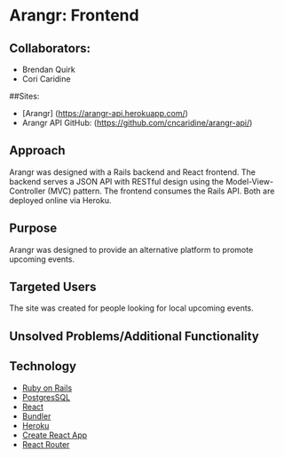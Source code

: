 # Arangr: Frontend

## Collaborators:
* Brendan Quirk
* Cori Caridine

##Sites:
* [Arangr] (https://arangr-api.herokuapp.com/)
* Arangr API GitHub: (https://github.com/cncaridine/arangr-api/)

## Approach
Arangr was designed with a Rails backend and React frontend. The backend serves a JSON API with RESTful design using the Model-View-Controller (MVC) pattern. The frontend consumes the Rails API. Both are deployed online via Heroku.

## Purpose
Arangr was designed to provide an alternative platform to promote upcoming events.

## Targeted Users
The site was created for people looking for local upcoming events.

## Unsolved Problems/Additional Functionality

## Technology
<!-- * Ruby version
2.6.1p33

* System dependencies

* Configuration -->
* [Ruby on Rails](https://guides.rubyonrails.org/getting_started.html)
* [PostgresSQL](https://www.postgresql.org/docs/10/tutorial-start.html)
* [React](https://reactjs.org/docs/getting-started.html)
* [Bundler](https://bundler.io/)
* [Heroku](https://www.google.com/search?ei=7fl-XKmyNOOxggft7oiACA&q=getting+started+with+heroku&oq=getting+started+with+heroku&gs_l=psy-ab.3..0l4j0i22i30l3.46881.47728..48028...0.0..0.93.443.6......0....1..gws-wiz.......0i71.FBMeDDp1Zj4)
* [Create React App](https://github.com/facebook/create-react-app)
* [React Router](https://github.com/ReactTraining/react-router/blob/master/packages/react-router-dom/docs/guides/quick-start.md)

<!-- This project was bootstrapped with [Create React App](https://github.com/facebook/create-react-app).

## Available Scripts

In the project directory, you can run:

### `npm start`

Runs the app in the development mode.<br>
Open [http://localhost:3000](http://localhost:3000) to view it in the browser.

The page will reload if you make edits.<br>
You will also see any lint errors in the console.

### `npm test`

Launches the test runner in the interactive watch mode.<br>
See the section about [running tests](https://facebook.github.io/create-react-app/docs/running-tests) for more information.

### `npm run build`

Builds the app for production to the `build` folder.<br>
It correctly bundles React in production mode and optimizes the build for the best performance.

The build is minified and the filenames include the hashes.<br>
Your app is ready to be deployed!

See the section about [deployment](https://facebook.github.io/create-react-app/docs/deployment) for more information.

### `npm run eject`

**Note: this is a one-way operation. Once you `eject`, you can’t go back!**

If you aren’t satisfied with the build tool and configuration choices, you can `eject` at any time. This command will remove the single build dependency from your project.

Instead, it will copy all the configuration files and the transitive dependencies (Webpack, Babel, ESLint, etc) right into your project so you have full control over them. All of the commands except `eject` will still work, but they will point to the copied scripts so you can tweak them. At this point you’re on your own.

You don’t have to ever use `eject`. The curated feature set is suitable for small and middle deployments, and you shouldn’t feel obligated to use this feature. However we understand that this tool wouldn’t be useful if you couldn’t customize it when you are ready for it.

## Learn More

You can learn more in the [Create React App documentation](https://facebook.github.io/create-react-app/docs/getting-started).

To learn React, check out the [React documentation](https://reactjs.org/).

### Code Splitting

This section has moved here: https://facebook.github.io/create-react-app/docs/code-splitting

### Analyzing the Bundle Size

This section has moved here: https://facebook.github.io/create-react-app/docs/analyzing-the-bundle-size

### Making a Progressive Web App

This section has moved here: https://facebook.github.io/create-react-app/docs/making-a-progressive-web-app

### Advanced Configuration

This section has moved here: https://facebook.github.io/create-react-app/docs/advanced-configuration

### Deployment

This section has moved here: https://facebook.github.io/create-react-app/docs/deployment

### `npm run build` fails to minify

This section has moved here: https://facebook.github.io/create-react-app/docs/troubleshooting#npm-run-build-fails-to-minify -->
